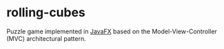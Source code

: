 rolling-cubes
=============

Puzzle game implemented in [JavaFX](https://openjfx.io/) based on the Model-View-Controller (MVC) architectural pattern.

